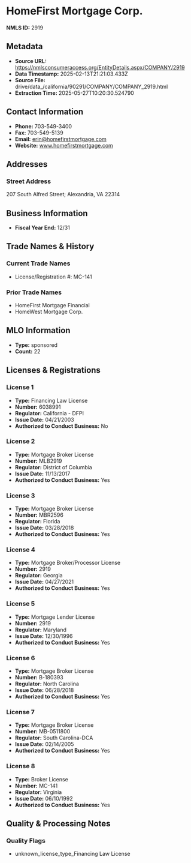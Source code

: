 # HomeFirst Mortgage Corp.

**NMLS ID:** 2919

## Metadata
- **Source URL:** https://nmlsconsumeraccess.org/EntityDetails.aspx/COMPANY/2919
- **Data Timestamp:** 2025-02-13T21:21:03.433Z
- **Source File:** drive/data_/california/90291/COMPANY/COMPANY_2919.html
- **Extraction Time:** 2025-05-27T10:20:30.524790

## Contact Information
- **Phone:** 703-549-3400
- **Fax:** 703-549-5139
- **Email:** erin@homefirstmortgage.com
- **Website:** www.homefirstmortgage.com

## Addresses
### Street Address
207 South Alfred Street; Alexandria, VA 22314

## Business Information
- **Fiscal Year End:** 12/31

## Trade Names & History
### Current Trade Names
- License/Registration #: MC-141

### Prior Trade Names
- HomeFirst Mortgage Financial
- HomeWest Mortgage Corp.

## MLO Information
- **Type:** sponsored
- **Count:** 22

## Licenses & Registrations

### License 1
- **Type:** Financing Law License
- **Number:** 6038991
- **Regulator:** California - DFPI
- **Issue Date:** 04/21/2003
- **Authorized to Conduct Business:** No

### License 2
- **Type:** Mortgage Broker License
- **Number:** MLB2919
- **Regulator:** District of Columbia
- **Issue Date:** 11/13/2017
- **Authorized to Conduct Business:** Yes

### License 3
- **Type:** Mortgage Broker License
- **Number:** MBR2596
- **Regulator:** Florida
- **Issue Date:** 03/28/2018
- **Authorized to Conduct Business:** Yes

### License 4
- **Type:** Mortgage Broker/Processor License
- **Number:** 2919
- **Regulator:** Georgia
- **Issue Date:** 04/27/2021
- **Authorized to Conduct Business:** Yes

### License 5
- **Type:** Mortgage Lender License
- **Number:** 2919
- **Regulator:** Maryland
- **Issue Date:** 12/30/1996
- **Authorized to Conduct Business:** Yes

### License 6
- **Type:** Mortgage Broker License
- **Number:** B-180393
- **Regulator:** North Carolina
- **Issue Date:** 06/28/2018
- **Authorized to Conduct Business:** Yes

### License 7
- **Type:** Mortgage Broker License
- **Number:** MB-0511800
- **Regulator:** South Carolina-DCA
- **Issue Date:** 02/14/2005
- **Authorized to Conduct Business:** Yes

### License 8
- **Type:** Broker License
- **Number:** MC-141
- **Regulator:** Virginia
- **Issue Date:** 06/10/1992
- **Authorized to Conduct Business:** Yes

## Quality & Processing Notes
### Quality Flags
- unknown_license_type_Financing Law License
